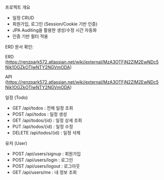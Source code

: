 
 프로젝트 개요
 
- 일정 CRUD
- 회원가입, 로그인 (Session/Cookie 기반 인증)
- JPA Auditing을 활용한 생성/수정 시간 자동화
- 인증 기반 필터 적용

 

ERD 문서 확인:  

ERD  (https://renzpark572.atlassian.net/wiki/external/MzA3OTFjN2ZlM2EwNDc5Njk1OGZkOTIwNTY2NGVmODA)




API (https://renzpark572.atlassian.net/wiki/external/MzA3OTFjN2ZlM2EwNDc5Njk1OGZkOTIwNTY2NGVmODA)


일정 (Todo)

- GET /api/todos : 전체 일정 조회
- POST /api/todos : 일정 생성
- GET /api/todos/{id} : 일정 상세 조회
- PUT /api/todos/{id} : 일정 수정
- DELETE /api/todos/{id} : 일정 삭제

유저 (User)

- POST /api/users/signup : 회원가입
- POST /api/users/login : 로그인
- POST /api/users/logout : 로그아웃
- GET /api/users/me : 내 정보 조회

